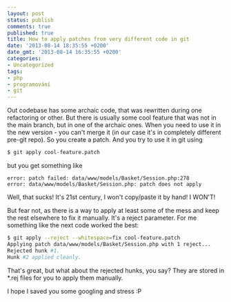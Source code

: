 ```yaml
---
layout: post
status: publish
comments: true
published: true
title: How to apply patches from very different code in git
date: '2013-08-14 18:35:55 +0200'
date_gmt: '2013-08-14 16:35:55 +0200'
categories:
- Uncategorized
tags:
- php
- programování
- git
---
```


Out codebase has some archaic code, that was rewritten during one refactoring or other. But there is usually some cool feature that was not in the main branch, but in one of the archaic ones. When you need to use it in the new version - you can't merge it (in our case it's in completely different pre-git repo). So you create a patch. And you try to use it in git using

```bash
$ git apply cool-feature.patch
```

but you get something like

```
error: patch failed: data/www/models/Basket/Session.php:278
error: data/www/models/Basket/Session.php: patch does not apply
```

Well, that sucks! It's 21st century, I won't copy/paste it by hand! I WON'T!

But fear not, as there is a way to apply at least some of the mess and keep the rest elsewhere to fix it manually. It's a reject parameter. For me something like the next code worked the best:

```bash
$ git apply --reject --whitespace=fix cool-feature.patch
Applying patch data/www/models/Basket/Session.php with 1 reject...
Rejected hunk #1.
Hunk #2 applied cleanly.
```

That's great, but what about the rejected hunks, you say? They are stored in *.rej files for you to apply them manually.

I hope I saved you some googling and stress :P

